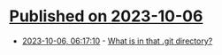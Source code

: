 # [Published on 2023-10-06](index.md)

* [2023-10-06, 06:17:10](https://lobste.rs/s/mfo49v/what_is_git_directory) - [What is in that .git directory?](https://blog.meain.io/2023/what-is-in-dot-git/)
